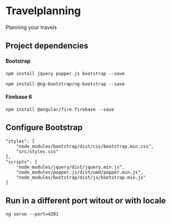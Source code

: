 # Travelplanning

Planning your travels

## Project dependencies

#### Bootstrap

    npm install jquery popper.js bootstrap --save

    npm install @ng-bootstrap/ng-bootstrap --save

#### Firebase 6

    npm install @angular/fire firebase --save

## Configure Bootstrap

    "styles": [
        "node_modules/bootstrap/dist/css/bootstrap.min.css",        
        "src/styles.css"
    ],
    "scripts": [
        "node_modules/jquery/dist/jquery.min.js",
        "node_modules/popper.js/dist/umd/popper.min.js",
        "node_modules/bootstrap/dist/js/bootstrap.min.js"
    ]

## Run in a different port witout or with locale

    ng serve --port=4201

